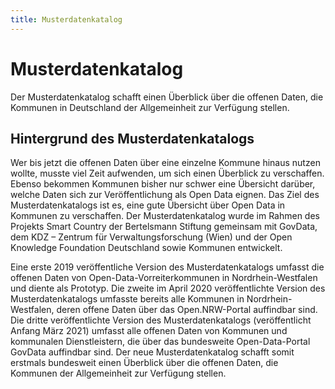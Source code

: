 ```yaml
---
title: Musterdatenkatalog
---
```

# Musterdatenkatalog

Der Musterdatenkatalog schafft einen Überblick über die offenen Daten, die Kommunen in Deutschland der Allgemeinheit zur Verfügung stellen.

## Hintergrund des Musterdatenkatalogs

Wer bis jetzt die offenen Daten über eine einzelne Kommune hinaus nutzen wollte, musste viel Zeit aufwenden, um sich einen Überblick zu verschaffen. Ebenso bekommen Kommunen bisher nur schwer eine Übersicht darüber, welche Daten sich zur Veröffentlichung als Open Data eignen. Das Ziel des Musterdatenkatalogs ist es, eine gute Übersicht über Open Data in Kommunen zu verschaffen. Der Musterdatenkatalog wurde im Rahmen des Projekts Smart Country der Bertelsmann Stiftung gemeinsam mit GovData, dem KDZ – Zentrum für Verwaltungsforschung (Wien) und der Open Knowledge Foundation Deutschland sowie Kommunen entwickelt.

Eine erste 2019 veröffentliche Version des Musterdatenkatalogs umfasst die offenen Daten von Open-Data-Vorreiterkommunen in Nordrhein-Westfalen und diente als Prototyp. Die zweite im April 2020 veröffentlichte Version des Musterdatenkatalogs umfasste bereits alle Kommunen in Nordrhein-Westfalen, deren offene Daten über das Open.NRW-Portal auffindbar sind. Die dritte veröffentlichte Version des Musterdatenkatalogs (veröffentlicht Anfang März 2021) umfasst alle offenen Daten von Kommunen und kommunalen Dienstleistern, die über das bundesweite Open-Data-Portal GovData auffindbar sind. Der neue Musterdatenkatalog schafft somit erstmals bundesweit einen Überblick über die offenen Daten, die Kommunen der Allgemeinheit zur Verfügung stellen.
